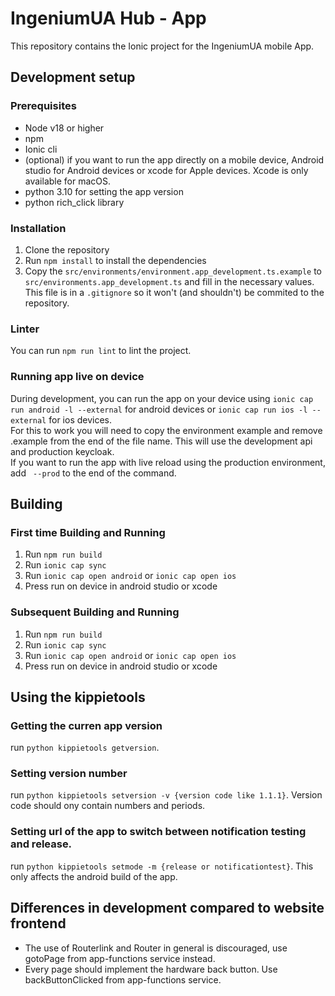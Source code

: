 # IngeniumUA Hub - App

This repository contains the Ionic project for the IngeniumUA mobile App.

## Development setup

### Prerequisites
- Node v18 or higher
- npm
- Ionic cli
- (optional) if you want to run the app directly on a mobile device, Android studio for Android devices or xcode for Apple devices. Xcode is only available for macOS.
- python 3.10 for setting the app version
- python rich_click library

### Installation
1. Clone the repository
2. Run `npm install` to install the dependencies
3. Copy the `src/environments/environment.app_development.ts.example` to `src/environments.app_development.ts` and fill in the necessary values. This file is in a `.gitignore` so it won't (and shouldn't) be commited to the repository.

### Linter
You can run `npm run lint` to lint the project.

### Running app live on device
During development, you can run the app on your device using `ionic cap run android -l --external` for android devices or `ionic cap run ios -l --external` for ios devices.
<br>
For this to work you will need to copy the environment example and remove .example from the end of the file name. This will use the development api and production keycloak.
<br>
If you want to run the app with live reload using the production environment, add ` --prod` to the end of the command.


## Building
### First time Building and Running
1. Run `npm run build`
2. Run `ionic cap sync`
3. Run `ionic cap open android` or `ionic cap open ios`
4. Press run on device in android studio or xcode

### Subsequent Building and Running
1. Run `npm run build`
2. Run `ionic cap sync`
3. Run `ionic cap open android` or `ionic cap open ios`
4. Press run on device in android studio or xcode

## Using the kippietools
### Getting the curren app version
run `python kippietools getversion`.

### Setting version number
run `python kippietools setversion -v {version code like 1.1.1}`. Version code should ony contain numbers and periods.

### Setting url of the app to switch between notification testing and release.
run `python kippietools setmode -m {release or notificationtest}`. This only affects the android build of the app.

## Differences in development compared to website frontend
- The use of Routerlink and Router in general is discouraged, use gotoPage from app-functions service instead.
- Every page should implement the hardware back button. Use backButtonClicked from app-functions service.
